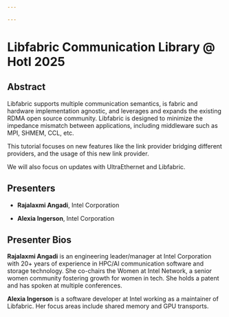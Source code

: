 ```yaml
---

---
```


# Libfabric Communication Library @ HotI 2025

<!-- # Libfabric Tutorial   -->
<!-- **HOTI 2025** -->


## Abstract

Libfabric supports multiple communication semantics, is fabric and hardware implementation agnostic, and leverages and expands the existing RDMA open source community. Libfabric is designed to minimize the impedance mismatch between applications, including middleware such as MPI, SHMEM, CCL, etc.

This tutorial focuses on new features like the link provider bridging different providers, and the usage of this new link provider. 

We will also focus on updates with UltraEthernet and Libfabric.

## Presenters

- **Rajalaxmi Angadi**, Intel Corporation  

- **Alexia Ingerson**, Intel Corporation  

## Presenter Bios

**Rajalaxmi Angadi** is an engineering leader/manager at Intel Corporation with 20+ years of experience in HPC/AI communication software and storage technology. She co-chairs the Women at Intel Network, a senior women community fostering growth for women in tech. She holds a patent and has spoken at multiple conferences.

**Alexia Ingerson** is a software developer at Intel working as a maintainer of Libfabric. Her focus areas include shared memory and GPU transports.

